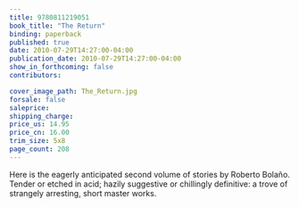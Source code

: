 ```yaml
---
title: 9780811219051
book_title: "The Return"
binding: paperback
published: true
date: 2010-07-29T14:27:00-04:00
publication_date: 2010-07-29T14:27:00-04:00
show_in_forthcoming: false
contributors:

cover_image_path: The_Return.jpg
forsale: false
saleprice:
shipping_charge:
price_us: 14.95
price_cn: 16.00
trim_size: 5x8
page_count: 208
---
```

Here is the eagerly anticipated second volume of stories by Roberto Bolaño. Tender or etched in acid; hazily suggestive or chillingly definitive: a trove of strangely arresting, short master works.

